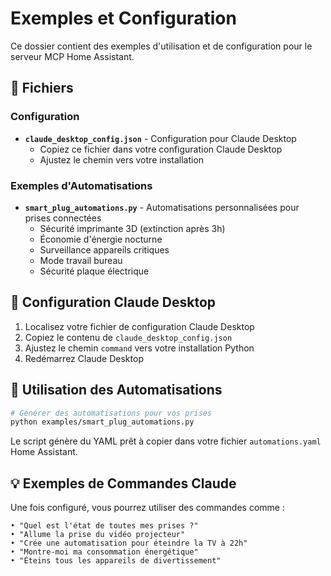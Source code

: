 # Exemples et Configuration

Ce dossier contient des exemples d'utilisation et de configuration pour le serveur MCP Home Assistant.

## 📁 Fichiers

### Configuration
- **`claude_desktop_config.json`** - Configuration pour Claude Desktop
  - Copiez ce fichier dans votre configuration Claude Desktop
  - Ajustez le chemin vers votre installation

### Exemples d'Automatisations
- **`smart_plug_automations.py`** - Automatisations personnalisées pour prises connectées
  - Sécurité imprimante 3D (extinction après 3h)
  - Économie d'énergie nocturne
  - Surveillance appareils critiques
  - Mode travail bureau
  - Sécurité plaque électrique

## 🔧 Configuration Claude Desktop

1. Localisez votre fichier de configuration Claude Desktop
2. Copiez le contenu de `claude_desktop_config.json`
3. Ajustez le chemin `command` vers votre installation Python
4. Redémarrez Claude Desktop

## 🎯 Utilisation des Automatisations

```bash
# Générer des automatisations pour vos prises
python examples/smart_plug_automations.py
```

Le script génère du YAML prêt à copier dans votre fichier `automations.yaml` Home Assistant.

## 💡 Exemples de Commandes Claude

Une fois configuré, vous pourrez utiliser des commandes comme :

```
• "Quel est l'état de toutes mes prises ?"
• "Allume la prise du vidéo projecteur"
• "Crée une automatisation pour éteindre la TV à 22h"
• "Montre-moi ma consommation énergétique"
• "Éteins tous les appareils de divertissement"
```